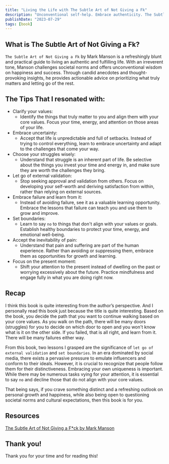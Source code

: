 ```yaml
---
title: "Living the Life with The Subtle Art of Not Giving a Fk"
description: "Unconventional self-help. Embrace authenticity. The Subtle Art of Not Giving a F*ck challenges norms. Find fulfillment in Mark Manson's book."
publishDate: "2023-07-29"
tags: [book]
---
```


## What is The Subtle Art of Not Giving a Fk?

`The Subtle Art of Not Giving a Fk` by Mark Manson is a refreshingly blunt and practical guide to living an authentic and fulfilling life. With an irreverent tone, Manson challenges societal norms and offers unconventional wisdom on happiness and success. Through candid anecdotes and thought-provoking insights, he provides actionable advice on prioritizing what truly matters and letting go of the rest. 

## The Tips That I resonated with:

- Clarify your values:
    - Identify the things that truly matter to you and align them with your core values. Focus your time, energy, and attention on those areas of your life.
- Embrace uncertainty:
    - Accept that life is unpredictable and full of setbacks. Instead of trying to control everything, learn to embrace uncertainty and adapt to the challenges that come your way.
- Choose your struggles wisely:
    - Understand that struggle is an inherent part of life. Be selective about the things you invest your time and energy in, and make sure they are worth the challenges they bring.
- Let go of external validation:
    - Stop seeking approval and validation from others. Focus on developing your self-worth and deriving satisfaction from within, rather than relying on external sources.
- Embrace failure and learn from it:
    - Instead of avoiding failure, see it as a valuable learning opportunity. Embrace the lessons that failure can teach you and use them to grow and improve.
- Set boundaries:
    - Learn to say `no` to things that don't align with your values or goals. Establish healthy boundaries to protect your time, energy, and emotional well-being.
- Accept the inevitability of pain:
    - Understand that pain and suffering are part of the human experience. Rather than avoiding or suppressing them, embrace them as opportunities for growth and learning.
- Focus on the present moment:
    - Shift your attention to the present instead of dwelling on the past or worrying excessively about the future. Practice mindfulness and engage fully in what you are doing right now.

## Recap

I think this book is quite interesting from the author’s perspective. And I personally read this book just because the title is quite interesting. Based on the book, you decide the path that you want to continue walking based on your core values. As you walk on the path, there will be many doors (struggles) for you to decide on which door to open and you won't know what is it on the other side. If you failed, that is all right, and learn from it. There will be many failures either way.

From this book, two lessons I grasped are the significance of `let go of external validation` and `set boundaries`. In an era dominated by social media, there exists a pervasive pressure to emulate influencers and conform to their ideals. However, it is crucial to recognize that people follow them for their distinctiveness. Embracing your own uniqueness is important. While there may be numerous tasks vying for your attention, it is essential to say `no` and decline those that do not align with your core values.

That being says, if you crave something distinct and a refreshing outlook on personal growth and happiness, while also being open to questioning societal norms and cultural expectations, then this book is for you. 

## Resources

[The Subtle Art of Not Giving a F*ck by Mark Manson](https://markmanson.net/books/subtle-art)

## Thank you!

Thank you for your time and for reading this!